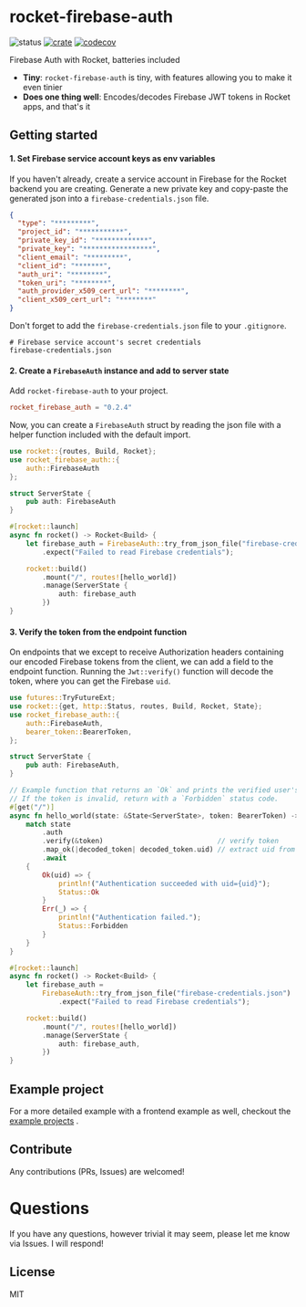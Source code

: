 # rocket-firebase-auth

![status](https://github.com/Drpoppyseed/rocket-firebase-auth/actions/workflows/ci.yml/badge.svg)
[![crate](https://img.shields.io/crates/v/rocket-firebase-auth.svg)](https://crates.io/crates/rocket-firebase-auth)
[![codecov](https://img.shields.io/codecov/c/github/DrPoppyseed/rocket-firebase-auth)](https://codecov.io/gh/DrPoppyseed/rocket-firebase-auth)

Firebase Auth with Rocket, batteries included

- __Tiny__: `rocket-firebase-auth` is tiny, with features allowing you to make it even tinier
- __Does one thing well__: Encodes/decodes Firebase JWT tokens in Rocket apps, and that's it

## Getting started

#### 1. Set Firebase service account keys as env variables

If you haven't already, create a service account in Firebase for the Rocket backend
you are creating. Generate a new private key and copy-paste the generated json
into a `firebase-credentials.json` file.

```json
{
  "type": "*********",
  "project_id": "***********",
  "private_key_id": "*************",
  "private_key": "*****************",
  "client_email": "*********",
  "client_id": "*******",
  "auth_uri": "********",
  "token_uri": "********",
  "auth_provider_x509_cert_url": "********",
  "client_x509_cert_url": "********"
} 
```

Don't forget to add the `firebase-credentials.json` file to your `.gitignore`.

```gitignore
# Firebase service account's secret credentials
firebase-credentials.json
```

#### 2. Create a `FirebaseAuth` instance and add to server state

Add `rocket-firebase-auth` to your project.

```toml
rocket_firebase_auth = "0.2.4"
```

Now, you can create a `FirebaseAuth` struct by reading the json file with a helper
function included with the default import.

```rust
use rocket::{routes, Build, Rocket};
use rocket_firebase_auth::{
    auth::FirebaseAuth
};

struct ServerState {
    pub auth: FirebaseAuth
}

#[rocket::launch]
async fn rocket() -> Rocket<Build> {
    let firebase_auth = FirebaseAuth::try_from_json_file("firebase-credentials.json")
        .expect("Failed to read Firebase credentials");

    rocket::build()
        .mount("/", routes![hello_world])
        .manage(ServerState {
            auth: firebase_auth
        })
}
```

#### 3. Verify the token from the endpoint function

On endpoints that we except to receive Authorization headers containing our encoded
Firebase tokens from the client, we can add a field to the endpoint function.
Running the `Jwt::verify()` function will decode the token, where you can get the
Firebase `uid`.

```rust
use futures::TryFutureExt;
use rocket::{get, http::Status, routes, Build, Rocket, State};
use rocket_firebase_auth::{
    auth::FirebaseAuth,
    bearer_token::BearerToken,
};

struct ServerState {
    pub auth: FirebaseAuth,
}

// Example function that returns an `Ok` and prints the verified user's uid.
// If the token is invalid, return with a `Forbidden` status code.
#[get("/")]
async fn hello_world(state: &State<ServerState>, token: BearerToken) -> Status {
    match state
        .auth
        .verify(&token)                            // verify token
        .map_ok(|decoded_token| decoded_token.uid) // extract uid from decoded token
        .await
    {
        Ok(uid) => {
            println!("Authentication succeeded with uid={uid}");
            Status::Ok
        }
        Err(_) => {
            println!("Authentication failed.");
            Status::Forbidden
        }
    }
}

#[rocket::launch]
async fn rocket() -> Rocket<Build> {
    let firebase_auth =
        FirebaseAuth::try_from_json_file("firebase-credentials.json")
            .expect("Failed to read Firebase credentials");

    rocket::build()
        .mount("/", routes![hello_world])
        .manage(ServerState {
            auth: firebase_auth,
        })
}
```

## Example project

For a more detailed example with a frontend example as well, checkout the [example
projects](https://github.com/DrPoppyseed/rocket-firebase-auth/tree/main/examples/react-rocket-example)
.

## Contribute

Any contributions (PRs, Issues) are welcomed!

# Questions

If you have any questions, however trivial it may seem, please let me know via Issues. I will respond!

## License

MIT
